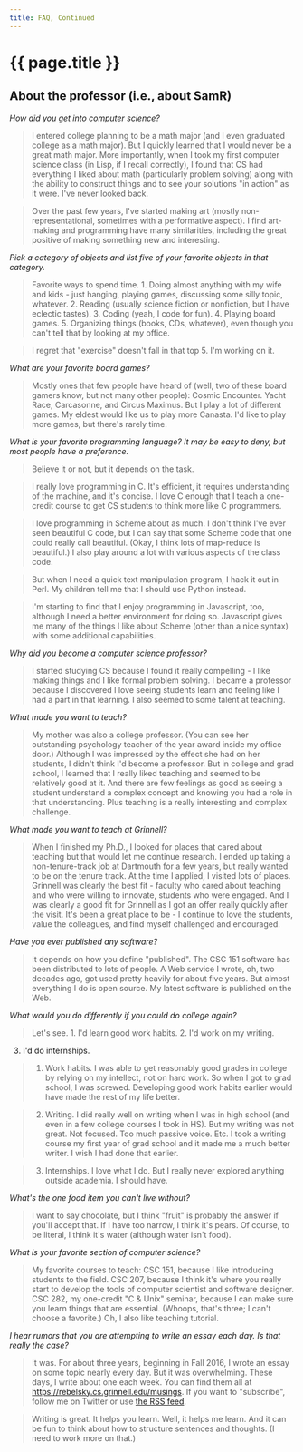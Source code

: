 ```yaml
---
title: FAQ, Continued
---
```

# {{ page.title }}

About the professor (i.e., about SamR)
--------------------------------------

_How did you get into computer science?_

> I entered college planning to be a math major (and I even graduated
college as a math major).  But I quickly learned that I would never be
a great math major.  More importantly, when I took my first computer
science class (in Lisp, if I recall correctly), I found that CS had
everything I liked about math (particularly problem solving) along with
the ability to construct things and to see your solutions "in action"
as it were.  I've never looked back.

> Over the past few years, I've started making art (mostly 
non-representational, sometimes with a performative aspect).  I find
art-making and programming have many similarities, including the great
positive of making something new and interesting.

_Pick a category of objects and list five of your favorite objects in 
that category._

> Favorite ways to spend time.  1. Doing almost anything with my
wife and kids - just hanging, playing games, discussing some silly
topic, whatever.  2. Reading (usually science fiction or nonfiction,
but I have eclectic tastes).  3. Coding (yeah, I code for fun).  4.
Playing board games.  5.  Organizing things (books, CDs, whatever),
even though you can't tell that by looking at my office.

> I regret that "exercise" doesn't fall in that top 5.  I'm working on it.

_What are your favorite board games?_

> Mostly ones that few people have heard of (well, two of these board
gamers know, but not many other people): Cosmic Encounter. Yacht
Race, Carcasonne, and Circus Maximus.  But I play a lot of different
games.  My eldest would like us to play more Canasta.  I'd like to
play more games, but there's rarely time.

_What is your favorite programming language? It may be easy to deny, but most people have a preference._

> Believe it or not, but it depends on the task.

> I really love programming in C.  It's efficient, it requires understanding of the machine, and it's concise.  I love C enough that I teach a one-credit course to get CS students to think more like C programmers.

> I love programming in Scheme about as much.  I don't think I've ever seen beautiful C code, but I can say that some Scheme code that one could really call beautiful.  (Okay, I think lots of map-reduce is beautiful.)  I also play around a lot with various aspects of the class code.

> But when I need a quick text manipulation program, I hack it out in Perl.  My children tell me that I should use Python instead.

> I'm starting to find that I enjoy programming in Javascript, too, although
I need a better environment for doing so.  Javascript gives me many of the
things I like about Scheme (other than a nice syntax) with some additional
capabilities.

_Why did you become a computer science professor?_

> I started studying CS because I found it really compelling - I like 
making things and I like formal problem solving.  I became a professor
because I discovered I love seeing students learn and feeling like I
had a part in that learning.  I also seemed to some talent at teaching.

_What made you want to teach?_

> My mother was also a college professor.  (You can see her outstanding
psychology teacher of the year award inside my office door.)  Although
I was impressed by the effect she had on her students, I didn't think
I'd become a professor.  But in college and grad school, I learned that
I really liked teaching and seemed to be relatively good at it.  And
there are few feelings as good as seeing a student understand a complex
concept and knowing you had a role in that understanding.  Plus teaching
is a really interesting and complex challenge.

_What made you want to teach at Grinnell?_

> When I finished my Ph.D., I looked for places that cared about
teaching but that would let me continue research.  I ended up taking a
non-tenure-track job at Dartmouth for a few years, but really wanted to
be on the tenure track.  At the time I applied, I visited lots of places.
Grinnell was clearly the best fit - faculty who cared about teaching
and who were willing to innovate, students who were engaged.  And I
was clearly a good fit for Grinnell as I got an offer really quickly
after the visit.  It's been a great place to be - I continue to love the
students, value the colleagues, and find myself challenged and encouraged.

_Have you ever published any software?_

> It depends on how you define "published".  The CSC 151 software has been
distributed to lots of people.  A Web service I wrote, oh, two decades
ago, got used pretty heavily for about five years.  But almost everything
I do is open source.  My latest software is published on the Web.

_What would you do differently if you could do college again?_

> Let's see.  1. I'd learn good work habits.  2. I'd work on my writing.
3. I'd do internships.

> 1.  Work habits.  I was able to get reasonably good grades in college
by relying on my intellect, not on hard work.  So when I got to grad
school, I was screwed.  Developing good work habits earlier would have
made the rest of my life better.

> 2. Writing.  I did really well on writing when I was in high school
(and even in a few college courses I took in HS).  But my writing was
not great.  Not focused.  Too much passive voice.  Etc.  I took a writing
course my first year of grad school and it made me a much better writer.
I wish I had done that earlier.

> 3. Internships.  I love what I do.  But I really never explored anything
outside academia.  I should have.

_What's the one food item you can't live without?_

> I want to say chocolate, but I think "fruit" is probably the answer if
you'll accept that.  If I have too narrow, I think it's pears.  Of course,
to be literal, I think it's water (although water isn't food).

_What is your favorite section of computer science?_

> My favorite courses to teach: CSC 151, because I like introducing
students to the field. CSC 207, because I think it's where you
really start to develop the tools of computer scientist and software
designer.  CSC 282, my one-credit "C & Unix" seminar, because I can
make sure you learn things that are essential. (Whoops, that's
three; I can't choose a favorite.)  Oh, I also like teaching tutorial.

_I hear rumors that you are attempting to write an essay each day. 
Is that really the case?_

> It was.  For about three years, beginning in Fall 2016, I wrote
an essay on some topic nearly every day.  But it was overwhelming.
These days, I write about
one each week.  You can find them all at
<https://rebelsky.cs.grinnell.edu/musings>.  If you want to
"subscribe", follow me on Twitter or use [the RSS
feed](https://rebelsky.cs.grinnell.edu/musings/rss).

> Writing is great.  It helps you learn.  Well, it helps me learn.
And it can be fun to think about how to structure sentences and
thoughts.  (I need to work more on that.)
